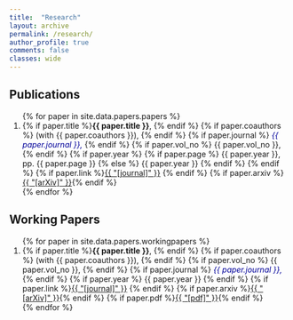 ```yaml
---
title:  "Research"
layout: archive
permalink: /research/
author_profile: true
comments: false
classes: wide
---
```





## Publications

<ol>
{% for paper in site.data.papers.papers %}
  <li>
      {% if paper.title %}<b>{{ paper.title }}</b>, {% endif %}
      {% if paper.coauthors %} (with {{ paper.coauthors }}), {% endif %}
      {% if paper.journal %} <span style="font-style: italic; color:#000099">{{ paper.journal }},</span> {% endif %}
      {% if paper.vol_no %} {{ paper.vol_no }}, {% endif %}
      {% if paper.year %} 
        {% if paper.page %} 
            {{ paper.year }}, pp. {{ paper.page }}
        {% else %}
            {{ paper.year }} 
        {% endif %} 
      {% endif %}
      {% if paper.link %}<a href="{{ paper.link }}"  target="_blank">{{ "[journal]" }}</a> {% endif %}
      {% if paper.arxiv %}<a href="{{ paper.arxiv }}" target="_blank">{{ "[arXiv]" }}</a>{% endif %}
  </li>
{% endfor %} 
</ol>



## Working Papers
<ol>
{% for paper in site.data.papers.workingpapers %}
  <li>
      {% if paper.title %}<b>{{ paper.title }}</b>, {% endif %}
      {% if paper.coauthors %} (with {{ paper.coauthors }}), {% endif %}
      {% if paper.vol_no %} {{ paper.vol_no }}, {% endif %}
      {% if paper.journal %} <span style="font-style: italic; color:#000099">{{ paper.journal }},</span> {% endif %}
      {% if paper.year %} {{ paper.year }} {% endif %}
      {% if paper.link %}<a href="{{ paper.link }}"  target="_blank">{{ "[journal]" }}</a> {% endif %}
      {% if paper.arxiv %}<a href="{{ paper.arxiv }}" target="_blank">{{ "[arXiv]" }}</a>{% endif %}
      {% if paper.pdf %}<a href="{{ paper.pdf }}" target="_blank">{{ "[pdf]" }}</a>{% endif %}
  </li>
{% endfor %}
</ol>
